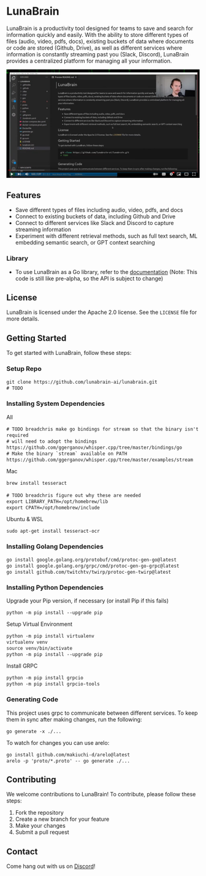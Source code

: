 # LunaBrain

LunaBrain is a productivity tool designed for teams to save and search for information quickly and easily. With the ability to store different types of files (audio, video, pdfs, docs), existing buckets of data where documents or code are stored (Github, Drive), as well as different services where information is constantly streaming past you (Slack, Discord), LunaBrain provides a centralized platform for managing all your information.

[![LunaBrain Demo](site/assets/images/demo.png)](http://www.youtube.com/watch?v=znCMrtOcjb0 "LunaBrain Demo")

## Features

- Save different types of files including audio, video, pdfs, and docs
- Connect to existing buckets of data, including Github and Drive
- Connect to different services like Slack and Discord to capture streaming information
- Experiment with different retrieval methods, such as full text search, ML embedding semantic search, or GPT context searching

### Library 
- To use LunaBrain as a Go library, refer to the [documentation](https://pkg.go.dev/github.com/lunabrain-ai/lunabrain) (Note: This code is still like pre-alpha, so the API is subject to change)

## License

LunaBrain is licensed under the Apache 2.0 license. See the `LICENSE` file for more details.

## Getting Started

To get started with LunaBrain, follow these steps:

### Setup Repo

```shell
git clone https://github.com/lunabrain-ai/lunabrain.git
# TODO
```

### Installing System Dependencies

All
```shell
# TODO breadchris make go bindings for stream so that the binary isn't required
# will need to adopt the bindings https://github.com/ggerganov/whisper.cpp/tree/master/bindings/go
# Make the binary `stream` available on PATH https://github.com/ggerganov/whisper.cpp/tree/master/examples/stream
```

Mac
```shell
brew install tesseract

# TODO breadchris figure out why these are needed
export LIBRARY_PATH=/opt/homebrew/lib
export CPATH=/opt/homebrew/include
```

Ubuntu & WSL
```shell
sudo apt-get install tesseract-ocr
```

### Installing Golang Dependencies

```shell
go install google.golang.org/protobuf/cmd/protoc-gen-go@latest
go install google.golang.org/grpc/cmd/protoc-gen-go-grpc@latest
go install github.com/twitchtv/twirp/protoc-gen-twirp@latest
```

### Installing Python Dependencies

Upgrade your Pip version, if necessary (or install Pip if this fails)
```shell
python -m pip install --upgrade pip
```

Setup Virtual Environment

```shell
python -m pip install virtualenv
virtualenv venv
source venv/bin/activate
python -m pip install --upgrade pip
```

Install GRPC

```shell
python -m pip install grpcio
python -m pip install grpcio-tools
```

### Generating Code
This project uses grpc to communicate between different services. To keep them in sync after making changes, run the following:
```shell
go generate -x ./...
```

To watch for changes you can use arelo:
```shell
go install github.com/makiuchi-d/arelo@latest
arelo -p 'proto/*.proto' -- go generate ./...
```

## Contributing

We welcome contributions to LunaBrain! To contribute, please follow these steps:

1. Fork the repository
2. Create a new branch for your feature
3. Make your changes
4. Submit a pull request

## Contact

Come hang out with us on [Discord](https://discord.gg/jSWJCHCV)!
